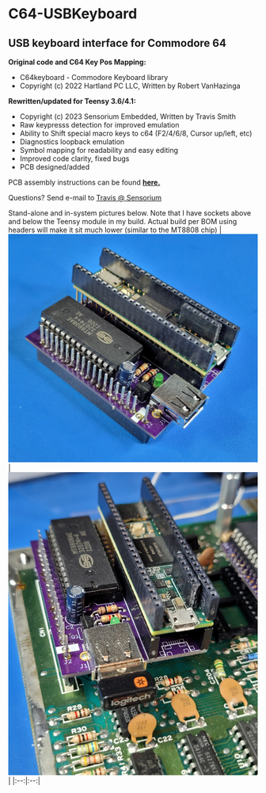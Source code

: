 # C64-USBKeyboard

## USB keyboard interface for Commodore 64

**Original code and C64 Key Pos Mapping:**
* C64keyboard - Commodore Keyboard library
* Copyright (c) 2022 Hartland PC LLC, Written by Robert VanHazinga
    
    
**Rewritten/updated for Teensy 3.6/4.1:**
* Copyright (c) 2023 Sensorium Embedded, Written by Travis Smith
* Raw keypresss detection for improved emulation
* Ability to Shift special macro keys to c64 (F2/4/6/8, Cursor up/left, etc) 
* Diagnostics loopback emulation
* Symbol mapping for readability and easy editing
* Improved code clarity, fixed bugs
* PCB designed/added

PCB assembly instructions can be found **[here.](PCB/PCB_Assembly.md)**

Questions?  Send e-mail to [Travis @ Sensorium](mailto:travis@sensoriumembedded.com)

Stand-alone and in-system pictures below.  Note that I have sockets above and below the Teensy module in my build. Actual build per BOM using headers will make it sit much lower (similar to the MT8808 chip)
|![As-built](PCB/pics/As-built.jpg)|![In-System](PCB/pics/In-System.jpg)| 
|:--:|:--:|